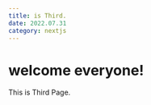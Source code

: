 ```yaml
---
title: is Third.
date: 2022.07.31
category: nextjs
---
```


# welcome everyone!

This is Third Page.
